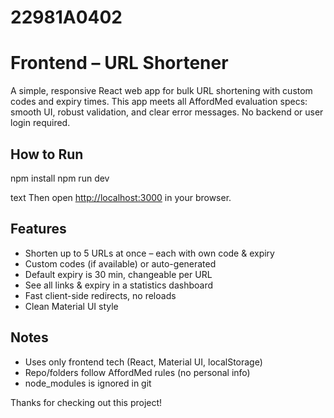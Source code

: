 # 22981A0402
# Frontend – URL Shortener

A simple, responsive React web app for bulk URL shortening with custom codes and expiry times. This app meets all AffordMed evaluation specs: smooth UI, robust validation, and clear error messages. No backend or user login required.

## How to Run

npm install
npm run dev

text
Then open [http://localhost:3000](http://localhost:3000) in your browser.

## Features

- Shorten up to 5 URLs at once – each with own code & expiry
- Custom codes (if available) or auto-generated
- Default expiry is 30 min, changeable per URL
- See all links & expiry in a statistics dashboard
- Fast client-side redirects, no reloads
- Clean Material UI style

## Notes

- Uses only frontend tech (React, Material UI, localStorage)
- Repo/folders follow AffordMed rules (no personal info)
- node_modules is ignored in git

Thanks for checking out this project!
